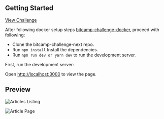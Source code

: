## Getting Started

[View Challenge](https://forum.bitcamp.ge/t/bitcamp-drupal-node-react-next-js/358)

After following docker setup steps [bitcamp-challenge-docker](https://github.com/Dvalo/bitcamp-challenge-docker), proceed with following:

* Clone the bitcamp-challenge-next repo.
* Run ```npm install``` Install the dependencies.
* Run ```npm run dev or yarn dev``` to run the development server.

First, run the development server:

Open [http://localhost:3000](http://localhost:3000) to view the page.


## Preview
![Articles Listing](https://i.imgur.com/iY7Zj3B.png)


![Article Page](https://i.imgur.com/HkNWhEx.png)
